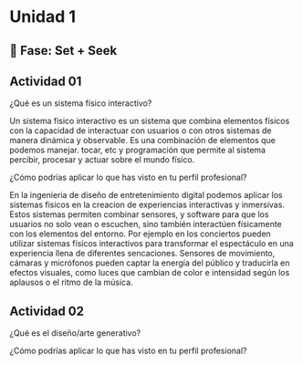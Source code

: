 # Unidad 1

## 🔎 Fase: Set + Seek
 ## Actividad 01

 
 ¿Qué es un sistema físico interactivo?

 
Un sistema fisico interactivo es un sistema que combina elementos físicos con la capacidad de interactuar con usuarios o con otros sistemas de manera dinámica y observable. Es una combinación de elementos que podemos manejar. tocar, etc y programación que permite al sistema percibir, procesar y actuar sobre el mundo físico.


 
¿Cómo podrías aplicar lo que has visto en tu perfil profesional?


En la ingenieria de diseño de entretenimiento digital podemos aplicar los sistemas fisicos en la creacion de experiencias interactivas y inmersivas. Estos sistemas permiten combinar sensores, y software para que los usuarios no solo vean o escuchen, sino también interactúen físicamente con los elementos del entorno. Por ejemplo en los conciertos pueden utilizar sistemas físicos interactivos para transformar el espectáculo en una experiencia llena de diferentes sencaciones. Sensores de movimiento, cámaras y micrófonos pueden captar la energía del público y traducirla en efectos visuales, como luces que cambian de color e intensidad según los aplausos o el ritmo de la música.



## Actividad 02


¿Qué es el diseño/arte generativo?


¿Cómo podrías aplicar lo que has visto en tu perfil profesional?
